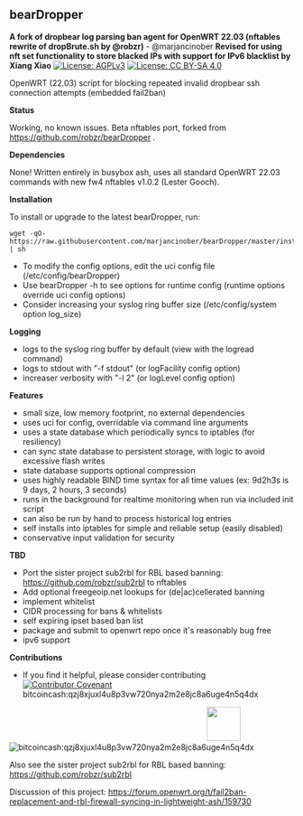 ## bearDropper 

**A fork of dropbear log parsing ban agent for OpenWRT 22.03 (nftables rewrite of dropBrute.sh by @robzr)** - @marjancinober
**Revised for using nft set functionality to store blacked IPs with support for IPv6 blacklist by Xiang Xiao**
[![License: AGPLv3](https://www.gnu.org/graphics/agplv3-88x31.png)](https://www.gnu.org/licenses/agpl-3.0.html)
[![License: CC BY-SA 4.0](https://licensebuttons.net/l/by-sa/4.0/80x15.png)](https://creativecommons.org/licenses/by-sa/4.0/)

OpenWRT (22.03) script for blocking repeated invalid dropbear ssh connection attempts (embedded fail2ban)

**Status**

Working, no known issues. Beta nftables port, forked from https://github.com/robzr/bearDropper .

**Dependencies** 

None! Written entirely in busybox ash, uses all standard OpenWRT 22.03 commands with new fw4 nftables v1.0.2 (Lester Gooch).

**Installation**

To install or upgrade to the latest bearDropper, run:

	wget -qO- https://raw.githubusercontent.com/marjancinober/bearDropper/master/install.sh | sh

 - To modify the config options, edit the uci config file (/etc/config/bearDropper)
 - Use bearDropper -h to see options for runtime config (runtime options override uci config options)
 - Consider increasing your syslog ring buffer size (/etc/config/system option log_size)

**Logging**

 - logs to the syslog ring buffer by default (view with the logread command)
 - logs to stdout with "-f stdout" (or logFacility config option)
 - increaser verbosity with "-l 2" (or logLevel config option)

**Features**

 - small size, low memory footprint, no external dependencies
 - uses uci for config, overridable via command line arguments
 - uses a state database which periodically syncs to iptables (for resiliency)
 - can sync state database to persistent storage, with logic to avoid excessive flash writes
 - state database supports optional compression
 - uses highly readable BIND time syntax for all time values (ex: 9d2h3s is 9 days, 2 hours, 3 seconds)
 - runs in the background for realtime monitoring when run via included init script
 - can also be run by hand to process historical log entries
 - self installs into iptables for simple and reliable setup (easily disabled)
 - conservative input validation for security

**TBD**

 - Port the sister project sub2rbl for RBL based banning: https://github.com/robzr/sub2rbl to nftables
 - Add optional freegeoip.net lookups for (de|ac)cellerated banning
 - implement whitelist
 - CIDR processing for bans & whitelists
 - self expiring ipset based ban list
 - package and submit to openwrt repo once it's reasonably bug free
 - ipv6 support

**Contributions**
 - If you find it helpful, please consider contributing  
[![Contributor Covenant](https://img.shields.io/badge/Contributor%20Covenant-2.1-4baaaa.svg)](https://www.contributor-covenant.org/) &emsp;&emsp;&emsp;&emsp;&emsp;&emsp;&emsp;bitcoincash:qzj8xjuxl4u8p3vw720nya2m2e8jc8a6uge4n5q4dx  

&emsp;&emsp;&emsp;&emsp;&emsp;&emsp;&emsp;&emsp;&emsp;&emsp;&emsp;&emsp;&emsp;&emsp;&emsp;&emsp;&emsp;&emsp;&emsp;&emsp;&emsp;&emsp;&emsp;&emsp;&emsp;<img src="src/assets/bitcoincash.svg" height="60"> &emsp;<img src="src/assets/bitcoincash_qzj8xjuxl4u8p3vw720nya2m2e8jc8a6uge4n5q4dx.png" alt="bitcoincash:qzj8xjuxl4u8p3vw720nya2m2e8jc8a6uge4n5q4dx" />


Also see the sister project sub2rbl for RBL based banning: https://github.com/robzr/sub2rbl

Discussion of this project: https://forum.openwrt.org/t/fail2ban-replacement-and-rbl-firewall-syncing-in-lightweight-ash/159730

